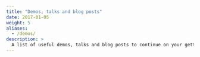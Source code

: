 ```yaml
---
title: "Demos, talks and blog posts"
date: 2017-01-05
weight: 5
aliases:
  - /demos/  
description: >
  A list of useful demos, talks and blog posts to continue on your getting started journey.
---
```

